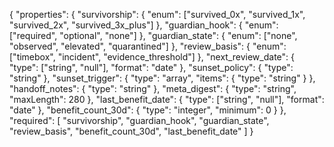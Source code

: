 {
  "properties": {
    "survivorship": { "enum": ["survived_0x", "survived_1x", "survived_2x", "survived_3x_plus"] },
    "guardian_hook": { "enum": ["required", "optional", "none"] },
    "guardian_state": { "enum": ["none", "observed", "elevated", "quarantined"] },
    "review_basis": { "enum": ["timebox", "incident", "evidence_threshold"] },
    "next_review_date": { "type": ["string", "null"], "format": "date" },
    "sunset_policy": { "type": "string" },
    "sunset_trigger": { "type": "array", "items": { "type": "string" } },
    "handoff_notes": { "type": "string" },
    "meta_digest": { "type": "string", "maxLength": 280 },
    "last_benefit_date": { "type": ["string", "null"], "format": "date" },
    "benefit_count_30d": { "type": "integer", "minimum": 0 }
  },
  "required": [
    "survivorship",
    "guardian_hook",
    "guardian_state",
    "review_basis",
    "benefit_count_30d",
    "last_benefit_date"
  ]
}
